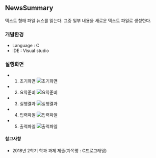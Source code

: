 ## NewsSummary
텍스트 형태 파일 뉴스를 읽는다. 그중 일부 내용을 새로운 텍스트 파일로 생성한다.

### 개발환경
* Language : C
* IDE : Visual studio

### 실행화면
* 1. 초기화면
![초기화면](./NewsSummary/DOCS/image/1.start.png)
* 2. 요약준비
![요약준비](./NewsSummary/DOCS/image/2.summary.png)
* 3. 실행결과
![실행결과](./NewsSummary/DOCS/image/3.result.png)
* 4. 입력파일
![입력파일](./NewsSummary/DOCS/image/4.input.png)
* 5. 출력파일
![출력파일](./NewsSummary/DOCS/image/5.output.png)

#### 참고사항
* 2018년 2학기 학과 과제 제출(과목명 : C프로그래밍) 
